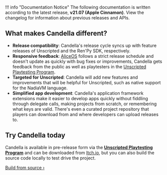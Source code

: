 !!! info "Documentation Notice"
    The following documentation is written according to the latest release, **v21.07 (Apple Cinnamon)**. View the changelog
    for information about previous releases and APIs.

## What makes Candella different?

- **Release compatibility**: Candella's release cycle syncs up with feature releases of Unscripted and the Ren'Py SDK, respectively.
- **Responsive feedback**: [AliceOS][aliceos] follows a strict release schedule and doesn't update as quickly with bug fixes or improvements, Candella gets feedback from the public as well as playtesters in the [Unscripted Playtesting Program][uvn-beta].
- **Targeted for Unscripted**: Candella will add new features and improvements that will be helpful for Unscripted, such as native support for the NadiaVM language.
- **Simplified app development**: Candella's application framework extensions make it easier to develop apps quickly without fiddling through delegate calls, making projects from scratch, or remembering what keys are valid. There's even a curated project repository that players can download from and where developers can upload releases to.

## Try Candella today

Candella is available in pre-release form via the [**Unscripted Playtesting Program**][uvn-beta] and can be downloaded from [Itch.io][itch], but you can also build the source code locally to test drive the project.

[Build from source &rsaquo;](./01-getting-started/)

[aliceos]: https://aliceos.app
[uvn-beta]: https://beta.unscriptedvn.dev
[itch]: https://marquiskurt.itch.io/candella
